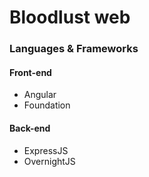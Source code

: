 # Bloodlust web

### Languages & Frameworks

#### Front-end
- Angular
- Foundation

#### Back-end
- ExpressJS
- OvernightJS

